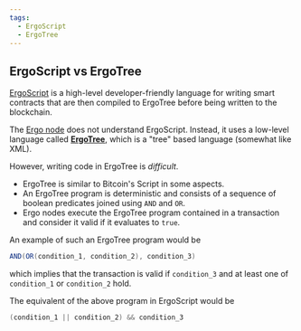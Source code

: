 ```yaml
---
tags:
  - ErgoScript
  - ErgoTree
---
```


## ErgoScript vs ErgoTree

[ErgoScript](ergoscript.md) is a high-level developer-friendly language for writing smart contracts that are then compiled to ErgoTree before being written to the blockchain.

The [Ergo node](install.md) does not understand ErgoScript. Instead, it uses a low-level language called [**ErgoTree**](https://ergoplatform.org/docs/ErgoTree.pdf), which is a "tree" based language (somewhat like XML). 

However, writing code in ErgoTree is *difficult*.  

- ErgoTree is similar to Bitcoin's Script in some aspects. 
- An ErgoTree program is deterministic and consists of a sequence of boolean predicates joined using `AND` and `OR`.
- Ergo nodes execute the ErgoTree program contained in a transaction and consider it valid if it evaluates to `true`.

An example of such an ErgoTree program would be 

```scala
AND(OR(condition_1, condition_2), condition_3)
```

which implies that the transaction is valid if `condition_3` and at least one of `condition_1` or `condition_2` hold.    


The equivalent of the above program in ErgoScript would be 

```scala
(condition_1 || condition_2) && condition_3
```
